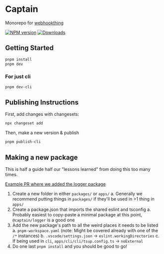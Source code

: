 # Captain

Monorepo for [webhookthing](https://webhookthing.com)

[![NPM version][npm-image]][npm-url]
[![Downloads][downloads-image]][npm-url]

## Getting Started

```bash
pnpm install
pnpm dev
```

### For just cli

```bash
pnpm dev-cli
```

[downloads-image]: https://img.shields.io/npm/dm/webhookthing?color=364fc7&logoColor=364fc7
[npm-url]: https://www.npmjs.com/package/webhookthing
[npm-image]: https://img.shields.io/npm/v/webhookthing?color=0b7285&logoColor=0b7285

## Publishing Instructions

First, add changes with changesets:

```bash
npx changeset add
```

Then, make a new version & publish

```bash
pnpm publish-cli
```

## Making a new package

This is half a guide half our "lessons learned" from doing this too many times.

[Example PR where we added the logger package](https://github.com/pingdotgg/captain/pull/75)

1. Create a new folder in either `packages/` or `apps/`
   a. Generally we recommend putting things in `packages/` if they'll be used in >1 thing in `apps/`
2. Create a package.json that imports the shared eslint and tsconfig
   a. Probably easiest to copy-paste a minimal package at this point, `@captain/logger` is a good one
3. Add the new package's path to all the weird places it needs to be listed
   a. `pnpm-workspace.yaml` (note: Might be covered already with one of the `/*` instances)
   b. `.vscode/settings.json` -> `eslint.workingDirectories`
   c. If being used in `cli`, `apps/cli/cli/tsup.config.ts` -> `noExternal`
4. Do one last `pnpm install` and you should be good to go!
